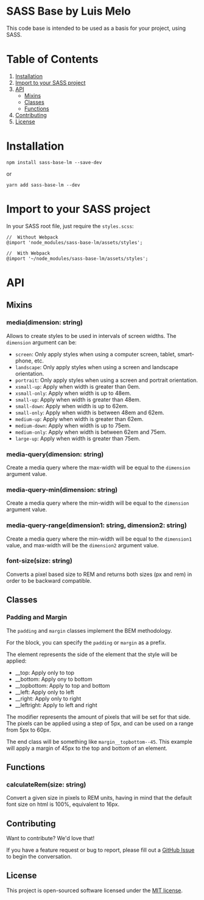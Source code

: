 # SASS Base by Luis Melo

This code base is intended to be used as a basis for your project, using SASS.

# Table of Contents

1. [Installation](#installation)
2. [Import to your SASS project](#import-to-your-sass-project)
3. [API](#api)
   * [Mixins](#mixins)
   * [Classes](#classes)
   * [Functions](#functions)
4. [Contributing](#contributing)
5. [License](#license)

# Installation

```npm install sass-base-lm --save-dev``` 

or 

```yarn add sass-base-lm --dev```

# Import to your SASS project

In your SASS root file, just require the `styles.scss`:
```
//  Without Webpack
@import 'node_modules/sass-base-lm/assets/styles';

//  With Webpack
@import '~/node_modules/sass-base-lm/assets/styles';
```

# API

## Mixins
### media(dimension: **string**)

Allows to create styles to be used in intervals of screen widths. The `dimension` argument can be:
* `screen`: Only apply styles when using a computer screen, tablet, smart-phone, etc.
* `landscape`: Only apply styles when using a screen and landscape orientation.
* `portrait`: Only apply styles when using a screen and portrait orientation.
* `xsmall-up`: Apply when width is greater than 0em.
* `xsmall-only`: Apply when width is up to 48em.
* `small-up`:  Apply when width is greater than 48em.
* `small-down`:  Apply when width is up to 62em.
* `small-only`:  Apply when width is between 48em and 62em.
* `medium-up`:  Apply when width is greater than 62em.
* `medium-down`:  Apply when width is up to 75em.
* `medium-only`:  Apply when width is between 62em and 75em.
* `large-up`:  Apply when width is greater than 75em.

### media-query(dimension: **string**)

Create a media query where the max-width will be equal to the `dimension` argument value.

### media-query-min(dimension: **string**)

Create a media query where the min-width will be equal to the `dimension` argument value.

### media-query-range(dimension1: **string**, dimension2: **string**)

Create a media query where the min-width will be equal to the `dimension1` value, and max-width will be the `dimension2` argument value.

### font-size(size: **string**)

Converts a pixel based size to REM and returns both sizes (px and rem) in order to be backward compatible.

## Classes

### Padding and Margin

The `padding` and `margin` classes implement the BEM methodology.

For the block, you can specify the `padding` or `margin` as a prefix.

The element represents the side of the element that the style will be applied:
* __top: Apply only to top
* __bottom: Apply ony to bottom
* __topbottom: Apply to top and bottom
* __left: Apply only to left
* __right: Apply only to right
* __leftright: Apply to left and right

The modifier represents the amount of pixels that will be set for that side. The pixels can be applied using a step of 5px, and can be used on a range from 5px to 60px.

The end class will be something like `margin__topbottom--45`. This example will apply a margin of 45px to the top and bottom of an element.

## Functions

### calculateRem(size: **string**)

Convert a given size in pixels to REM units, having in mind that the default font size on html is 100%, equivalent to 16px.

## Contributing

Want to contribute? We'd love that!

If you have a feature request or bug to report, please fill out a [GitHub Issue](https://github.com/luisfbmelo/sass-base-lm/issues) to begin the conversation.

## License

This project is open-sourced software licensed under the [MIT license](https://opensource.org/licenses/MIT).